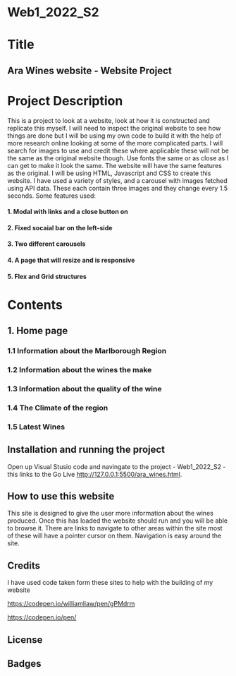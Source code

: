 # Web1_2022_S2
# Title
## Ara Wines website - Website Project 

# Project Description
This is a project to look at a website, look at how it is constructed and replicate this myself. I will need to inspect the original website to see how things are done but I will be using my own code to build it with the help of more research online looking at some of the more complicated parts.
I will search for images to use and credit these where applicable these will not be the same as the original website though. Use fonts the same or as close as I can get to make it look the same. The website will have the same features as the original. 
I will be using HTML, Javascript and CSS to create this website. I have used a variety of styles, and a carousel with images fetched using API data. These each contain three images and they change every 1.5 seconds. 
Some features used:
#### 1. Modal with links and a close button on
#### 2. Fixed socaial bar on the left-side
#### 3. Two different carousels
#### 4. A page that will resize and is responsive
#### 5. Flex and Grid structures


# Contents
 ## 1. Home page
 ### 1.1 Information about the Marlborough Region
 ### 1.2 Information about the wines the make
 ### 1.3 Information about the quality of the wine
 ### 1.4 The Climate of the region
 ### 1.5 Latest Wines
 
 ## Installation and running the project
 Open up Visual Stusio code and navingate to the project - Web1_2022_S2 - this links to the Go Live http://127.0.0.1:5500/ara_wines.html. 
 
 
 ## How to use this website
This site is designed to give the user more information about the wines produced. Once this has loaded the website should run and you will be able to browse it. There are links to navigate to other areas within the site most of these will have a pointer cursor on them. Navigation is easy around the site. 

## Credits

I have used code taken form these sites to help with the building of my website

https://codepen.io/williamliaw/pen/gPMdrm

https://codepen.io/pen/

## License 

## Badges
